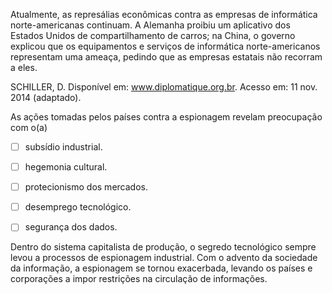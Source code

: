 

Atualmente, as represálias econômicas contra as empresas de informática norte-americanas continuam. A Alemanha proibiu um aplicativo dos Estados Unidos de compartilhamento de carros; na China, o governo explicou que os equipamentos e serviços de informática norte-americanos representam uma ameaça, pedindo que as empresas estatais não recorram a eles.

SCHILLER, D. Disponível em: www.diplomatique.org.br. Acesso em: 11 nov. 2014 (adaptado).

As ações tomadas pelos países contra a espionagem revelam preocupação com o(a)



- [ ] subsídio industrial.
- [ ] hegemonia cultural.
- [ ] protecionismo dos mercados.
- [ ] desemprego tecnológico.
- [ ] segurança dos dados.


Dentro do sistema capitalista de produção, o segredo tecnológico sempre levou a processos de espionagem industrial. Com o advento da sociedade da informação, a espionagem se tornou exacerbada, levando os países e corporações a impor restrições na circulação de informações.
